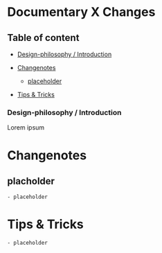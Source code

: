 # Documentary X Changes

## Table of content
- [Design-philosophy / Introduction](#design-philosophy--introduction)
- [Changenotes](#changenotes)
	- [placeholder](#placeholder)

- [Tips & Tricks](#tips--tricks)

### Design-philosophy / Introduction 

Lorem ipsum

# Changenotes

## placholder
	- placeholder
	
# Tips & Tricks
	- placeholder
